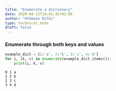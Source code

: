 ```yaml
---
title: "Enumerate a dictionary"
date: 2020-04-12T14:41:32+02:00
author: "Othmane Rifki"
type: technical_note
draft: false
---
```

### Enumerate through both keys and values 


```python
example_dict = {1:'a', 2:'b', 3:'c', 4:'d'}
for i, (k, v) in enumerate(example_dict.items()):
    print(i, k, v)
```

    0 1 a
    1 2 b
    2 3 c
    3 4 d

